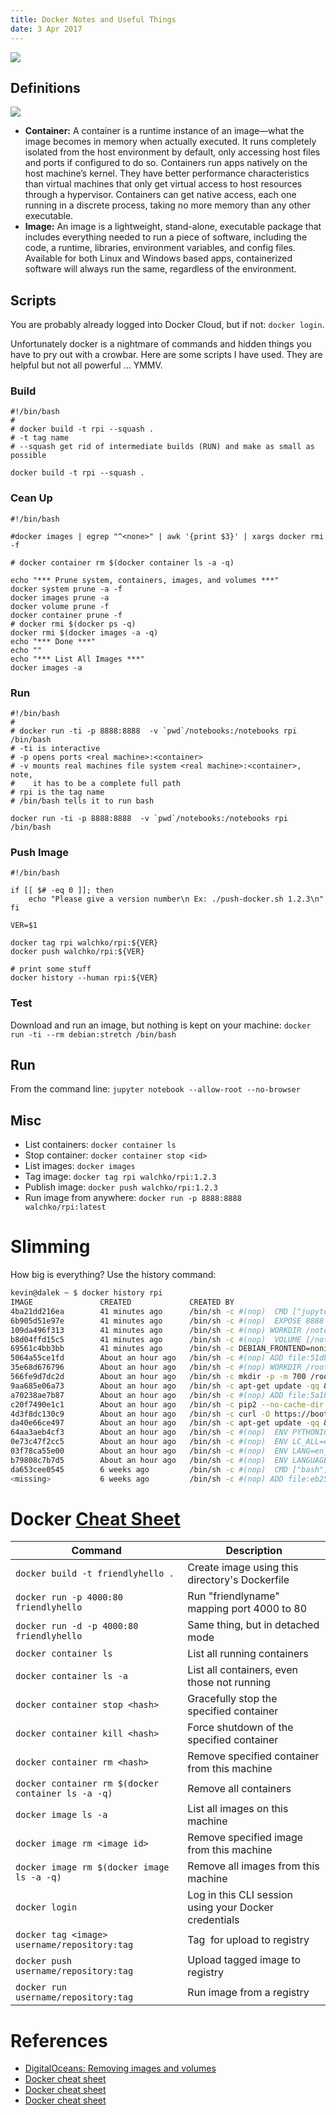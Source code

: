 ```yaml
---
title: Docker Notes and Useful Things
date: 3 Apr 2017
---
```


![](pics/container.png)

## Definitions

![](pics/docker.png)

- **Container:** A container is a runtime instance of an image—what the image
becomes in memory when actually executed. It runs completely isolated from the
host environment by default, only accessing host files and ports if configured
to do so. Containers run apps natively on the host machine’s kernel. They have
better performance characteristics than virtual machines that only get virtual
access to host resources through a hypervisor. Containers can get native access,
each one running in a discrete process, taking no more memory than any other
executable.
- **Image:** An image is a lightweight, stand-alone, executable package that
includes everything needed to run a piece of software, including the code, a
runtime, libraries, environment variables, and config files. Available for both
Linux and Windows based apps, containerized software will always run the same,
regardless of the environment.

## Scripts

You are probably already logged into Docker Cloud, but if not: `docker login`.

Unfortunately docker is a nightmare of commands and hidden things you have to
pry out with a crowbar. Here are some scripts I have used. They are helpful
but not all powerful ... YMMV.

### Build

```
#!/bin/bash
#
# docker build -t rpi --squash .
# -t tag name
# --squash get rid of intermediate builds (RUN) and make as small as possible

docker build -t rpi --squash .
```

### Cean Up

```
#!/bin/bash

#docker images | egrep "^<none>" | awk '{print $3}' | xargs docker rmi -f

# docker container rm $(docker container ls -a -q)

echo "*** Prune system, containers, images, and volumes ***"
docker system prune -a -f
docker images prune -a
docker volume prune -f
docker container prune -f
# docker rmi $(docker ps -q)
docker rmi $(docker images -a -q)
echo "*** Done ***"
echo ""
echo "*** List All Images ***"
docker images -a
```

### Run

```
#!/bin/bash
#
# docker run -ti -p 8888:8888  -v `pwd`/notebooks:/notebooks rpi /bin/bash
# -ti is interactive
# -p opens ports <real machine>:<container>
# -v mounts real machines file system <real machine>:<container>, note,
#    it has to be a complete full path
# rpi is the tag name
# /bin/bash tells it to run bash

docker run -ti -p 8888:8888  -v `pwd`/notebooks:/notebooks rpi /bin/bash
```

### Push Image

```
#!/bin/bash

if [[ $# -eq 0 ]]; then
    echo "Please give a version number\n Ex: ./push-docker.sh 1.2.3\n"
fi

VER=$1

docker tag rpi walchko/rpi:${VER}
docker push walchko/rpi:${VER}

# print some stuff
docker history --human rpi:${VER}
```

### Test

Download and run an image, but nothing is kept on
your machine: `docker run -ti --rm debian:stretch /bin/bash`

## Run

From the command line: `jupyter notebook --allow-root --no-browser`

## Misc

- List containers: `docker container ls`
- Stop container: `docker container stop <id>`
- List images: `docker images`
- Tag image: `docker tag rpi walchko/rpi:1.2.3`
- Publish image: `docker push walchko/rpi:1.2.3`
- Run image from anywhere: `docker run -p 8888:8888 walchko/rpi:latest`

# Slimming

How big is everything? Use the history command:

```bash
kevin@dalek ~ $ docker history rpi
IMAGE               CREATED             CREATED BY                                      SIZE                COMMENT
4ba21dd216ea        41 minutes ago      /bin/sh -c #(nop)  CMD ["jupyter" "notebook"…   0B                  
6b905d51e97e        41 minutes ago      /bin/sh -c #(nop)  EXPOSE 8888                  0B                  
109da496f313        41 minutes ago      /bin/sh -c #(nop) WORKDIR /notebooks            0B                  
b8d04ffd15c5        41 minutes ago      /bin/sh -c #(nop)  VOLUME [/notebooks]          0B                  
69561c4bb3bb        41 minutes ago      /bin/sh -c DEBIAN_FRONTEND=noninteractive ./…   5.4GB               
5064a55ce1fd        About an hour ago   /bin/sh -c #(nop) ADD file:51db87644bb0b2df8…   3.44kB              
35e68d676796        About an hour ago   /bin/sh -c #(nop) WORKDIR /root/tmp             0B                  
566fe9d7dc2d        About an hour ago   /bin/sh -c mkdir -p -m 700 /root/.jupyter/ &…   23B                 
9aa685e06a73        About an hour ago   /bin/sh -c apt-get update -qq &&     DEBIAN_…   0B                  
a70238ae7b87        About an hour ago   /bin/sh -c #(nop) ADD file:5a181f9c9bb1c6a5e…   1.77kB              
c20f7490e1c1        About an hour ago   /bin/sh -c pip2 --no-cache-dir install jupyt…   379MB               
4d3f8dc130c9        About an hour ago   /bin/sh -c curl -O https://bootstrap.pypa.io…   46MB                
da40e66ce497        About an hour ago   /bin/sh -c apt-get update -qq &&     DEBIAN_…   829MB               
64aa3aeb4cf3        About an hour ago   /bin/sh -c #(nop)  ENV PYTHONIOENCODING=UTF-8   0B                  
0e73c47f2cc5        About an hour ago   /bin/sh -c #(nop)  ENV LC_ALL=en_US.UTF-8       0B                  
03f78ca55e00        About an hour ago   /bin/sh -c #(nop)  ENV LANG=en_US.UTF-8         0B                  
b79808c7b7d5        About an hour ago   /bin/sh -c #(nop)  ENV LANGUAGE=en_US.UTF-8     0B                  
da653cee0545        6 weeks ago         /bin/sh -c #(nop)  CMD ["bash"]                 0B                  
<missing>           6 weeks ago         /bin/sh -c #(nop) ADD file:eb2519421c9794ccc…   100MB
```

# Docker [Cheat Sheet](https://docs.docker.com/get-started/part2/#recap-and-cheat-sheet-optional)

Command                                            | Description
---------------------------------------------------|-----------------------------------------------
`docker build -t friendlyhello .`                  | Create image using this directory's Dockerfile
`docker run -p 4000:80 friendlyhello`              | Run "friendlyname" mapping port 4000 to 80
`docker run -d -p 4000:80 friendlyhello`           | Same thing, but in detached mode
`docker container ls `                             | List all running containers
`docker container ls -a `                          | List all containers, even those not running
`docker container stop <hash>`                     | Gracefully stop the specified container
`docker container kill <hash>`                     | Force shutdown of the specified container
`docker container rm <hash>`                       | Remove specified container from this machine
`docker container rm $(docker container ls -a -q)` | Remove all containers
`docker image ls -a`                               | List all images on this machine
`docker image rm <image id>`                       | Remove specified image from this machine
`docker image rm $(docker image ls -a -q)`         | Remove all images from this machine
`docker login`                                     | Log in this CLI session using your Docker credentials
`docker tag <image> username/repository:tag`       | Tag <image> for upload to registry
`docker push username/repository:tag`              | Upload tagged image to registry
`docker run username/repository:tag`               | Run image from a registry

# References

- [DigitalOceans: Removing images and volumes](https://www.digitalocean.com/community/tutorials/how-to-remove-docker-images-containers-and-volumes)
- [Docker cheat sheet](static/docker-cs-1.pdf)
- [Docker cheat sheet](static/docker-cs-2.pdf)
- [Docker cheat sheet](static/docker-cs-3.pdf)
